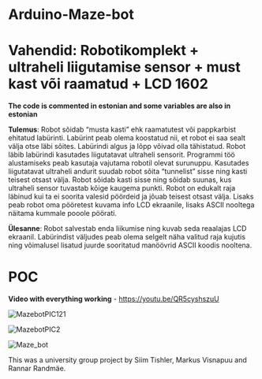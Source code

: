 # Arduino-Maze-bot
# Vahendid: Robotikomplekt + ultraheli liigutamise sensor + must kast või raamatud + LCD 1602

**The code is commented in estonian and some variables are also in estonian**

**Tulemus**: Robot sõidab “musta kasti” ehk raamatutest või pappkarbist ehitatud labürinti. Labürint peab olema koostatud nii, 
et robot ei saa sealt välja otse läbi sõites. Labürindi algus ja lõpp võivad olla tähistatud. 
Robot läbib labürindi kasutades liigutatavat ultraheli sensorit. Programmi töö alustamiseks peab kasutaja vajutama robotil olevat surunuppu. 
Kasutades liigutatavat ultraheli andurit suudab robot sõita “tunnelist” sisse ning kasti teisest otsast välja. 
Robot sõidab kasti sisse ning sõidab suunas, kus ultraheli sensor tuvastab kõige kaugema punkti. 
Robot on edukalt raja läbinud kui ta ei soorita valesid pöördeid ja jõuab teisest otsast välja. 
Lisaks peab robot oma pööretest kuvama info LCD ekraanile, lisaks ASCII nooltega näitama kummale pooole pöörati.

**Ülesanne**: Robot salvestab enda liikumise ning kuvab seda reaalajas LCD ekraanil. 
Labürindist väljudes peab olema selgelt näha valitud raja kujutis ning võimalusel lisatud juurde sooritatud manöövrid ASCII koodis nooltena.

# POC
**Video with everything working** - https://youtu.be/QR5cyshszuU

![MazebotPIC121](https://user-images.githubusercontent.com/92330937/190150946-0206cacf-1f6f-4f8a-b4df-71106143535f.png)

![MazebotPIC2](https://user-images.githubusercontent.com/92330937/190150959-bd7809ba-959c-4fda-89da-0743ec169bbb.png)


![Maze_bot](https://user-images.githubusercontent.com/92330937/190146883-8fbf3aac-5d1d-491a-8f65-9b1ee049c613.gif)



This was a university group project by Siim Tishler, Markus Visnapuu and Rannar Randmäe. 

